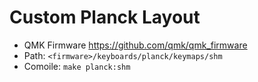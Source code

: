# Custom Planck Layout

* QMK Firmware https://github.com/qmk/qmk_firmware
* Path: `<firmware>/keyboards/planck/keymaps/shm`
* Comoile: `make planck:shm`



